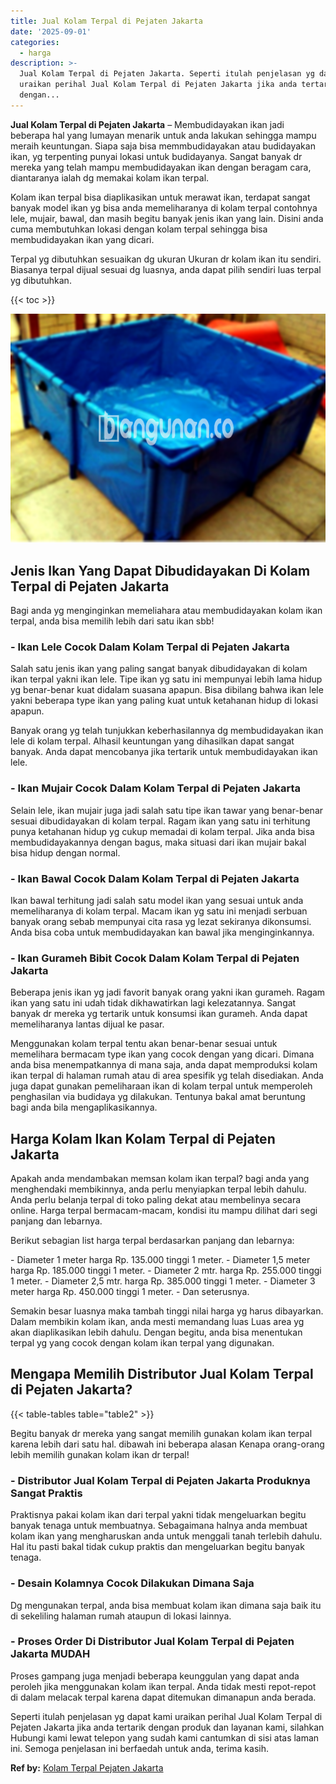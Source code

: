 ```yaml
---
title: Jual Kolam Terpal di Pejaten Jakarta
date: '2025-09-01'
categories:
  - harga
description: >-
  Jual Kolam Terpal di Pejaten Jakarta. Seperti itulah penjelasan yg dapat kami
  uraikan perihal Jual Kolam Terpal di Pejaten Jakarta jika anda tertarik
  dengan...
---
```


**Jual Kolam Terpal di Pejaten Jakarta** – Membudidayakan ikan jadi beberapa hal yang lumayan menarik untuk anda lakukan sehingga mampu meraih keuntungan. Siapa saja bisa memmbudidayakan atau budidayakan ikan, yg terpenting punyai lokasi untuk budidayanya. Sangat banyak dr mereka yang telah mampu membudidayakan ikan dengan beragam cara, diantaranya ialah dg memakai kolam ikan terpal.

Kolam ikan terpal bisa diaplikasikan untuk merawat ikan, terdapat sangat banyak model ikan yg bisa anda memeliharanya di kolam terpal contohnya lele, mujair, bawal, dan masih begitu banyak jenis ikan yang lain. Disini anda cuma membutuhkan lokasi dengan kolam terpal sehingga bisa membudidayakan ikan yang dicari.

Terpal yg dibutuhkan sesuaikan dg ukuran Ukuran dr kolam ikan itu sendiri. Biasanya terpal dijual sesuai dg luasnya, anda dapat pilih sendiri luas terpal yg dibutuhkan.

{{< toc >}}

![Jual Kolam Terpal di Pejaten Jakarta](/images/jual-kolam-terpal-29.png)

## Jenis Ikan Yang Dapat Dibudidayakan Di Kolam Terpal di Pejaten Jakarta

Bagi anda yg menginginkan memeliahara atau membudidayakan kolam ikan terpal, anda bisa memilih lebih dari satu ikan sbb!

### \- Ikan Lele Cocok Dalam Kolam Terpal di Pejaten Jakarta

Salah satu jenis ikan yang paling sangat banyak dibudidayakan di kolam ikan terpal yakni ikan lele. Tipe ikan yg satu ini mempunyai lebih lama hidup yg benar-benar kuat didalam suasana apapun. Bisa dibilang bahwa ikan lele yakni beberapa type ikan yang paling kuat untuk ketahanan hidup di lokasi apapun.

Banyak orang yg telah tunjukkan keberhasilannya dg membudidayakan ikan lele di kolam terpal. Alhasil keuntungan yang dihasilkan dapat sangat banyak. Anda dapat mencobanya jika tertarik untuk membudidayakan ikan lele.

### \- Ikan Mujair Cocok Dalam Kolam Terpal di Pejaten Jakarta

Selain lele, ikan mujair juga jadi salah satu tipe ikan tawar yang benar-benar sesuai dibudidayakan di kolam terpal. Ragam ikan yang satu ini terhitung punya ketahanan hidup yg cukup memadai di kolam terpal. Jika anda bisa membudidayakannya dengan bagus, maka situasi dari ikan mujair bakal bisa hidup dengan normal.

### \- Ikan Bawal Cocok Dalam Kolam Terpal di Pejaten Jakarta

Ikan bawal terhitung jadi salah satu model ikan yang sesuai untuk anda memeliharanya di kolam terpal. Macam ikan yg satu ini menjadi serbuan banyak orang sebab mempunyai cita rasa yg lezat sekiranya dikonsumsi. Anda bisa coba untuk membudidayakan kan bawal jika menginginkannya.

### \- Ikan Gurameh Bibit Cocok Dalam Kolam Terpal di Pejaten Jakarta

Beberapa jenis ikan yg jadi favorit banyak orang yakni ikan gurameh. Ragam ikan yang satu ini udah tidak dikhawatirkan lagi kelezatannya. Sangat banyak dr mereka yg tertarik untuk konsumsi ikan gurameh. Anda dapat memeliharanya lantas dijual ke pasar.

Menggunakan kolam terpal tentu akan benar-benar sesuai untuk memelihara bermacam type ikan yang cocok dengan yang dicari. Dimana anda bisa menempatkannya di mana saja, anda dapat memproduksi kolam ikan terpal di halaman rumah atau di area spesifik yg telah disediakan. Anda juga dapat gunakan pemeliharaan ikan di kolam terpal untuk memperoleh penghasilan via budidaya yg dilakukan. Tentunya bakal amat beruntung bagi anda bila mengaplikasikannya.

## Harga Kolam Ikan Kolam Terpal di Pejaten Jakarta

Apakah anda mendambakan memsan kolam ikan terpal? bagi anda yang menghendaki membikinnya, anda perlu menyiapkan terpal lebih dahulu. Anda perlu belanja terpal di toko paling dekat atau membelinya secara online. Harga terpal bermacam-macam, kondisi itu mampu dilihat dari segi panjang dan lebarnya.

Berikut sebagian list harga terpal berdasarkan panjang dan lebarnya:

\- Diameter 1 meter harga Rp. 135.000 tinggi 1 meter. - Diameter 1,5 meter harga Rp. 185.000 tinggi 1 meter. - Diameter 2 mtr. harga Rp. 255.000 tinggi 1 meter. - Diameter 2,5 mtr. harga Rp. 385.000 tinggi 1 meter. - Diameter 3 meter harga Rp. 450.000 tinggi 1 meter. - Dan seterusnya.

Semakin besar luasnya maka tambah tinggi nilai harga yg harus dibayarkan. Dalam membikin kolam ikan, anda mesti memandang luas Luas area yg akan diaplikasikan lebih dahulu. Dengan begitu, anda bisa menentukan terpal yg yang cocok dengan kolam ikan terpal yang digunakan.

## Mengapa Memilih Distributor Jual Kolam Terpal di Pejaten Jakarta?

{{< table-tables table="table2" >}}

Begitu banyak dr mereka yang sangat memilih gunakan kolam ikan terpal karena lebih dari satu hal. dibawah ini beberapa alasan Kenapa orang-orang lebih memilih gunakan kolam ikan dr terpal!

### \- Distributor Jual Kolam Terpal di Pejaten Jakarta Produknya Sangat Praktis

Praktisnya pakai kolam ikan dari terpal yakni tidak mengeluarkan begitu banyak tenaga untuk membuatnya. Sebagaimana halnya anda membuat kolam ikan yang mengharuskan anda untuk menggali tanah terlebih dahulu. Hal itu pasti bakal tidak cukup praktis dan mengeluarkan begitu banyak tenaga.

### \- Desain Kolamnya Cocok Dilakukan Dimana Saja

Dg mengunakan terpal, anda bisa membuat kolam ikan dimana saja baik itu di sekeliling halaman rumah ataupun di lokasi lainnya.

### \- Proses Order Di Distributor Jual Kolam Terpal di Pejaten Jakarta MUDAH

Proses gampang juga menjadi beberapa keunggulan yang dapat anda peroleh jika menggunakan kolam ikan terpal. Anda tidak mesti repot-repot di dalam melacak terpal karena dapat ditemukan dimanapun anda berada.

Seperti itulah penjelasan yg dapat kami uraikan perihal Jual Kolam Terpal di Pejaten Jakarta jika anda tertarik dengan produk dan layanan kami, silahkan Hubungi kami lewat telepon yang sudah kami cantumkan di sisi atas laman ini. Semoga penjelasan ini berfaedah untuk anda, terima kasih.

**Ref by:** [Kolam Terpal Pejaten Jakarta](https://id.wikipedia.org/wiki/Kolam)
